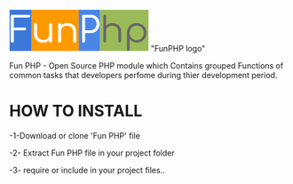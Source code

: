 ![Logo](https://github.com/blessedjasonmwanza/Fun-PHP/blob/master/funphp.PNG?raw=true) "FunPHP logo"


Fun PHP - Open Source PHP module which Contains grouped Functions of common tasks that developers perfome during thier development period.

# HOW TO INSTALL

-1-Download or clone 'Fun PHP' file

-2- Extract Fun PHP file in your project folder

-3- require or include in your project files..


